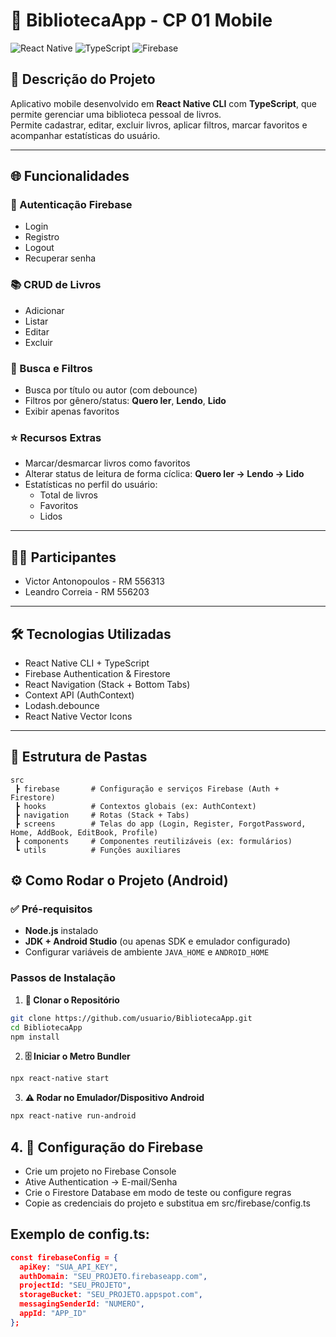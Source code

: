 # 📌 BibliotecaApp - CP 01 Mobile

![React Native](https://img.shields.io/badge/React_Native-61DAFB?style=for-the-badge&logo=react) ![TypeScript](https://img.shields.io/badge/TypeScript-3178C6?style=for-the-badge&logo=typescript) ![Firebase](https://img.shields.io/badge/Firebase-FFCA28?style=for-the-badge&logo=firebase)

## 📖 Descrição do Projeto

Aplicativo mobile desenvolvido em **React Native CLI** com **TypeScript**, que permite gerenciar uma biblioteca pessoal de livros.  
Permite cadastrar, editar, excluir livros, aplicar filtros, marcar favoritos e acompanhar estatísticas do usuário.

---

## 🌐 Funcionalidades

### 🔑 Autenticação Firebase
- Login  
- Registro  
- Logout  
- Recuperar senha  

### 📚 CRUD de Livros
- Adicionar  
- Listar  
- Editar  
- Excluir  

### 🔎 Busca e Filtros
- Busca por título ou autor (com debounce)  
- Filtros por gênero/status: **Quero ler**, **Lendo**, **Lido**  
- Exibir apenas favoritos  

### ⭐ Recursos Extras
- Marcar/desmarcar livros como favoritos  
- Alterar status de leitura de forma cíclica: **Quero ler → Lendo → Lido**  
- Estatísticas no perfil do usuário:
  - Total de livros  
  - Favoritos  
  - Lidos  

---

## 👨‍💻 Participantes

- Victor Antonopoulos - RM 556313  
- Leandro Correia - RM 556203  

---

## 🛠️ Tecnologias Utilizadas

- React Native CLI + TypeScript  
- Firebase Authentication & Firestore  
- React Navigation (Stack + Bottom Tabs)  
- Context API (AuthContext)  
- Lodash.debounce  
- React Native Vector Icons  

---

## 📂 Estrutura de Pastas

```text
src
 ┣ firebase       # Configuração e serviços Firebase (Auth + Firestore)
 ┣ hooks          # Contextos globais (ex: AuthContext)
 ┣ navigation     # Rotas (Stack + Tabs)
 ┣ screens        # Telas do app (Login, Register, ForgotPassword, Home, AddBook, EditBook, Profile)
 ┣ components     # Componentes reutilizáveis (ex: formulários)
 ┗ utils          # Funções auxiliares
```
## ⚙️ Como Rodar o Projeto (Android)

### ✅ Pré-requisitos
- **Node.js** instalado  
- **JDK + Android Studio** (ou apenas SDK e emulador configurado)  
- Configurar variáveis de ambiente `JAVA_HOME` e `ANDROID_HOME`  

### Passos de Instalação

1. **🔽 Clonar o Repositório**
```bash
git clone https://github.com/usuario/BibliotecaApp.git
cd BibliotecaApp
npm install
```

2. **🗄️ Iniciar o Metro Bundler**
```bash
npx react-native start
```
3. **⚠️ Rodar no Emulador/Dispositivo Android**
```bash
npx react-native run-android

```
## 4. 🔑 Configuração do Firebase

- Crie um projeto no Firebase Console  
- Ative Authentication → E-mail/Senha
- Crie o Firestore Database em modo de teste ou configure regras
- Copie as credenciais do projeto e substitua em src/firebase/config.ts
  
 ## Exemplo de config.ts:
```json
const firebaseConfig = {
  apiKey: "SUA_API_KEY",
  authDomain: "SEU_PROJETO.firebaseapp.com",
  projectId: "SEU_PROJETO",
  storageBucket: "SEU_PROJETO.appspot.com",
  messagingSenderId: "NUMERO",
  appId: "APP_ID"
};

```

